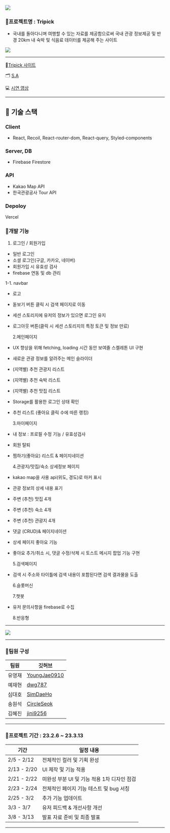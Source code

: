![](https://velog.velcdn.com/images/jini9256/post/bcee838d-befd-41b1-8c2f-db0c4fda1b00/image.png)

### 🌱프로젝트명 : Tripick

- 국내를 돌아다니며 여행할 수 있는 자료를 제공함으로써 국내 관광 정보제공 및 반경 20km 내 숙박 및 식음료 데이터를 제공해 주는 사이트

![](https://velog.velcdn.com/images/jini9256/post/c3363126-286a-4cdb-b7a4-5a202d4b26ed/image.png)

---

💙[Tripick 사이트](https://b3-finalproject.vercel.app/)

🗂 [S.A](https://coherent-petalite-63a.notion.site/S-A-8bda63e869934236961d7009428b284c)

💻 [시연 영상](https://youtu.be/f-2ipfhSZlg)

---

## 🔧 기술 스택

### Client  

- React, Recoil, React-router-dom, React-query, Styled-components

### Server, DB

- Firebase Firestore

### API

- Kakao Map API
- 한국관광공사 Tour API

### Depoloy

Vercel

### 🌱개발 기능

1. 로그인 / 회원가입

- 일반 로그인
- 소셜 로그인(구글, 카카오, 네이버)
- 회원가입 시 유효성 검사
- firebase 연동 및 db 관리

1-1. navbar

- 로고
- 돋보기 버튼 클릭 시 검색 페이지로 이동
- 세션 스토리지에 유저의 정보가 있으면 로그인 유지
- 로그아웃 버튼(클릭 시 세션 스토리지의 특정 토큰 및 정보 만료)

  2.메인페이지

- UX 향상을 위해 fetching, loading 시간 동안 보여줄 스켈레톤 UI 구현
- 새로운 관광 정보를 알려주는 메인 슬라이더
- (지역별) 추천 관광지 리스트
- (지역별) 추천 숙박 리스트
- (지역별) 추천 맛집 리스트
- Storage를 활용한 로그인 상태 확인
- 추천 리스트 (좋아요 클릭 수에 따른 랭킹)

  3.마이페이지

- 내 정보 : 프로필 수정 기능 / 유효성검사
- 회원 탈퇴
- 찜하기(좋아요) 리스트 & 페이지네이션

  4.관광지/맛집/숙소 상세정보 페이지

- kakao map을 사용 api(위도, 경도)로 마커 표시
- 관광 정보의 상세 내용 표기
- 주변 (추천) 맛집 4개
- 주변 (추천) 숙소 4개
- 주변 (추천) 관광지 4개
- 댓글 (CRUD)& 페이지네이션
- 상세 페이지 좋아요 기능
- 좋아요 추가/취소 시, 댓글 수정/삭제 시 토스트 메시지 팝업 기능 구현

  5.검색페이지

- 검색 시 주소와 타이틀에 검색 내용이 포함된다면 검색 결과물을 도출

  6.슬롯머신

  7.챗봇

- 유저 문의사항을 firebase로 수집

  8.반응형

---

![](https://velog.velcdn.com/images/jini9256/post/a3e22b26-712e-4f02-bd4e-6c023eab82b2/image.png)

---

### 🌱팀원 구성

| **팀원** | **깃허브**                                      |
| -------- | ----------------------------------------------- |
| 유영재   | [YoungJae0910](https://github.com/YoungJae0910) |
| 예재현   | [dwg787](https://github.com/dwg787)             |
| 심대호   | [SimDaeHo](https://github.com/SimDaeHo)         |
| 송원석   | [CircleSeok](https://github.com/CircleSeok)     |
| 김혜진   | [jini9256](https://github.com/jini9256)         |

---

### 🌱프로젝트 기간 : 23.2.6 ~ 23.3.13

| **기간**    | **일정 내용**                               |
| ----------- | ------------------------------------------- |
| 2/5 - 2/12  | 전체적인 컬러 및 기획 완성                  |
| 2/13 - 2/20 | UI 제작 및 기능 적용                        |
| 2/21 - 2/22 | 미완성 부분 UI 및 기능 적용 1차 디자인 점검 |
| 2/23 - 2/24 | 전체적인 페이지 기능 테스트 및 bug 서칭     |
| 2/25 - 3/2  | 추가 기능 업데이트                          |
| 3/3 - 3/7   | 유저 피드백 & 개선사항 개선                 |
| 3/8 - 3/13  | 발표 자료 준비 및 최종 발표                 |

---
